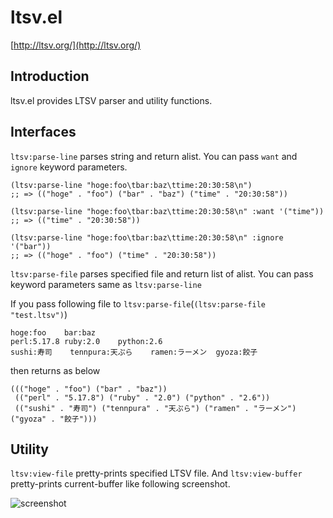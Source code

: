 # ltsv.el

[http://ltsv.org/](http://ltsv.org/)


## Introduction

ltsv.el provides LTSV parser and utility functions.


## Interfaces

`ltsv:parse-line` parses string and return alist. You can pass `want` and
`ignore` keyword parameters.

````elisp
(ltsv:parse-line "hoge:foo\tbar:baz\ttime:20:30:58\n")
;; => (("hoge" . "foo") ("bar" . "baz") ("time" . "20:30:58"))

(ltsv:parse-line "hoge:foo\tbar:baz\ttime:20:30:58\n" :want '("time"))
;; => (("time" . "20:30:58"))

(ltsv:parse-line "hoge:foo\tbar:baz\ttime:20:30:58\n" :ignore '("bar"))
;; => (("hoge" . "foo") ("time" . "20:30:58"))
````


`ltsv:parse-file` parses specified file and return list of alist.
You can pass keyword parameters same as `ltsv:parse-line`

If you pass following file to `ltsv:parse-file`(`(ltsv:parse-file "test.ltsv")`)
````
hoge:foo	bar:baz
perl:5.17.8	ruby:2.0	python:2.6
sushi:寿司	tennpura:天ぷら	ramen:ラーメン	gyoza:餃子
````

then returns as below

````
((("hoge" . "foo") ("bar" . "baz"))
 (("perl" . "5.17.8") ("ruby" . "2.0") ("python" . "2.6"))
 (("sushi" . "寿司") ("tennpura" . "天ぷら") ("ramen" . "ラーメン") ("gyoza" . "餃子")))
````


## Utility

`ltsv:view-file` pretty-prints specified LTSV file.
And `ltsv:view-buffer` pretty-prints current-buffer like following screenshot.

![screenshot](https://github.com/syohex/emacs-ltsv/raw/master/image/ltsv-el.png)
